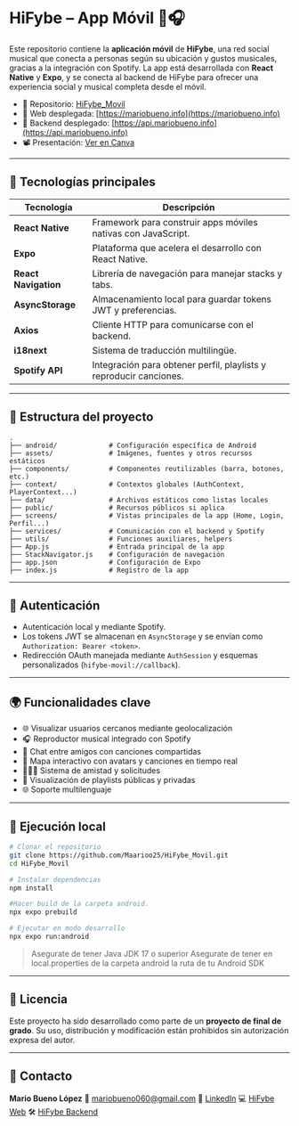 # HiFybe – App Móvil 📱🎧

Este repositorio contiene la **aplicación móvil** de **HiFybe**, una red social musical que conecta a personas según su ubicación y gustos musicales, gracias a la integración con Spotify. La app está desarrollada con **React Native** y **Expo**, y se conecta al backend de HiFybe para ofrecer una experiencia social y musical completa desde el móvil.

- 🔗 Repositorio: [HiFybe\_Movil](https://github.com/Maarioo25/HiFybe_Movil)
- 🚀 Web desplegada: [https://mariobueno.info](https://mariobueno.info)
- 🚀 Backend desplegado: [https://api.mariobueno.info](https://api.mariobueno.info)
- 📽️ Presentación: [Ver en Canva](https://www.canva.com/design/DAGqML3KOHU/Gmd0HagvLIDl1Kx24MKn_w/view?utm_content=DAGqML3KOHU&utm_campaign=designshare&utm_medium=link2&utm_source=uniquelinks&utlId=haca5c05453)

---

## 🚀 Tecnologías principales

| Tecnología           | Descripción                                                        |
| -------------------- | ------------------------------------------------------------------ |
| **React Native**     | Framework para construir apps móviles nativas con JavaScript.      |
| **Expo**             | Plataforma que acelera el desarrollo con React Native.             |
| **React Navigation** | Librería de navegación para manejar stacks y tabs.                 |
| **AsyncStorage**     | Almacenamiento local para guardar tokens JWT y preferencias.       |
| **Axios**            | Cliente HTTP para comunicarse con el backend.                      |
| **i18next**          | Sistema de traducción multilingüe.                                 |
| **Spotify API**      | Integración para obtener perfil, playlists y reproducir canciones. |

---

## 📁 Estructura del proyecto

```
.
├── android/             # Configuración específica de Android
├── assets/              # Imágenes, fuentes y otros recursos estáticos
├── components/          # Componentes reutilizables (barra, botones, etc.)
├── context/             # Contextos globales (AuthContext, PlayerContext...)
├── data/                # Archivos estáticos como listas locales
├── public/              # Recursos públicos si aplica
├── screens/             # Vistas principales de la app (Home, Login, Perfil...)
├── services/            # Comunicación con el backend y Spotify
├── utils/               # Funciones auxiliares, helpers
├── App.js               # Entrada principal de la app
├── StackNavigator.js    # Configuración de navegación
├── app.json             # Configuración de Expo
├── index.js             # Registro de la app
```

---

## 🔐 Autenticación

* Autenticación local y mediante Spotify.
* Los tokens JWT se almacenan en `AsyncStorage` y se envían como `Authorization: Bearer <token>`.
* Redirección OAuth manejada mediante `AuthSession` y esquemas personalizados (`hifybe-movil://callback`).

---

## 🌍 Funcionalidades clave

* 🌐 Visualizar usuarios cercanos mediante geolocalización
* 🎧 Reproductor musical integrado con Spotify
* 💬 Chat entre amigos con canciones compartidas
* 📍 Mapa interactivo con avatars y canciones en tiempo real
* 🧑‍🤝‍🧑 Sistema de amistad y solicitudes
* 📁 Visualización de playlists públicas y privadas
* 🌐 Soporte multilenguaje

---

## 🧪 Ejecución local

```bash
# Clonar el repositorio
git clone https://github.com/Maarioo25/HiFybe_Movil.git
cd HiFybe_Movil

# Instalar dependencias
npm install

#Hacer build de la carpeta android.
npx expo prebuild

# Ejecutar en modo desarrollo
npx expo run:android
```

> Asegurate de tener Java JDK 17 o superior
> Asegurate de tener en local.properties de la carpeta android la ruta de tu Android SDK

---

## 📜 Licencia

Este proyecto ha sido desarrollado como parte de un **proyecto de final de grado**. Su uso, distribución y modificación están prohibidos sin autorización expresa del autor.

---

## 🤝 Contacto

**Mario Bueno López**
📧 [mariobueno060@gmail.com](mailto:mariobueno060@gmail.com)
🔗 [LinkedIn](https://www.linkedin.com/in/mario-bueno-l%C3%B3pez-a35181250/)
💻 [HiFybe Web](https://github.com/Maarioo25/HiFybe_FrontEnd)
🛠️ [HiFybe Backend](https://github.com/Maarioo25/HiFybe_BackEnd)

